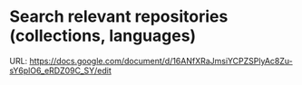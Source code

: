 # Search relevant repositories (collections, languages)

URL: https://docs.google.com/document/d/16ANfXRaJmsiYCPZSPlyAc8Zu-sY6plO6_eRDZ09C_SY/edit
